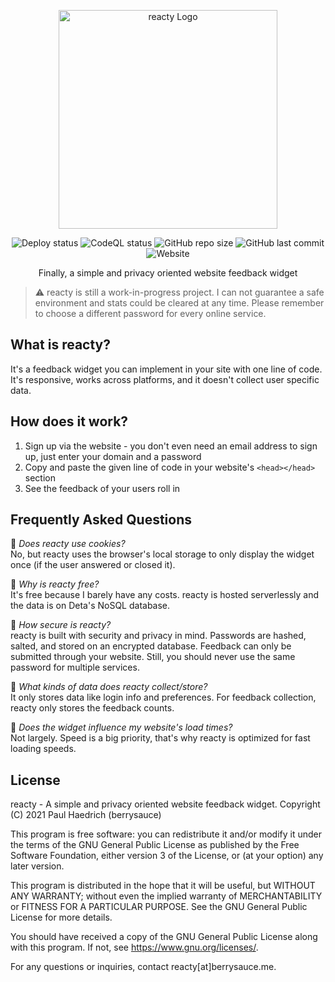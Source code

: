 <p align="center">
  <img alt="reacty Logo" src="https://cdn.labs.brry.cc/file/20d217d8-ca63-4f6e-b2f0-99897ef684ae" width="350px">
</p>
<p align="center">
  <img alt="Deploy status" src="https://github.com/berrysauce/reacty/actions/workflows/deploy.yml/badge.svg">
  <img alt="CodeQL status" src="https://github.com/berrysauce/reacty/actions/workflows/codeql-analysis.yml/badge.svg">
  <img alt="GitHub repo size" src="https://img.shields.io/github/repo-size/berrysauce/reacty">
  <img alt="GitHub last commit" src="https://img.shields.io/github/last-commit/berrysauce/reacty">
  <img alt="Website" src="https://img.shields.io/website?down_color=red&down_message=down&up_color=green&up_message=up&url=https%3A%2F%2Freacty.net">
</p>
<p align="center">Finally, a simple and privacy oriented website feedback widget</p>

> ⚠ reacty is still a work-in-progress project. I can not guarantee a safe environment and stats could be cleared at any time. Please remember to choose a different password for every online service.

## What is reacty?
It's a feedback widget you can implement in your site with one line of code. It's responsive, works across platforms, and it doesn't collect user specific data.

## How does it work?
1. Sign up via the website - you don't even need an email address to sign up, just enter your domain and a password
2. Copy and paste the given line of code in your website's `<head></head>` section
3. See the feedback of your users roll in

## Frequently Asked Questions
💬 *Does reacty use cookies?*\
No, but reacty uses the browser's local storage to only display the widget once (if the user answered or closed it).

💬 *Why is reacty free?*\
It's free because I barely have any costs. reacty is hosted serverlessly and the data is on Deta's NoSQL database.

💬 *How secure is reacty?*\
reacty is built with security and privacy in mind. Passwords are hashed, salted, and stored on an encrypted database. Feedback can only be submitted through your website. Still, you should never use the same password for multiple services.

💬 *What kinds of data does reacty collect/store?*\
It only stores data like login info and preferences. For feedback collection, reacty only stores the feedback counts.

💬 *Does the widget influence my website's load times?*\
Not largely. Speed is a big priority, that's why reacty is optimized for fast loading speeds.

## License
reacty - A simple and privacy oriented website feedback widget.
Copyright (C) 2021 Paul Haedrich (berrysauce)

This program is free software: you can redistribute it and/or modify
it under the terms of the GNU General Public License as published by
the Free Software Foundation, either version 3 of the License, or
(at your option) any later version.

This program is distributed in the hope that it will be useful,
but WITHOUT ANY WARRANTY; without even the implied warranty of
MERCHANTABILITY or FITNESS FOR A PARTICULAR PURPOSE.  See the
GNU General Public License for more details.

You should have received a copy of the GNU General Public License
along with this program.  If not, see <https://www.gnu.org/licenses/>.

For any questions or inquiries, contact reacty[at]berrysauce.me.

